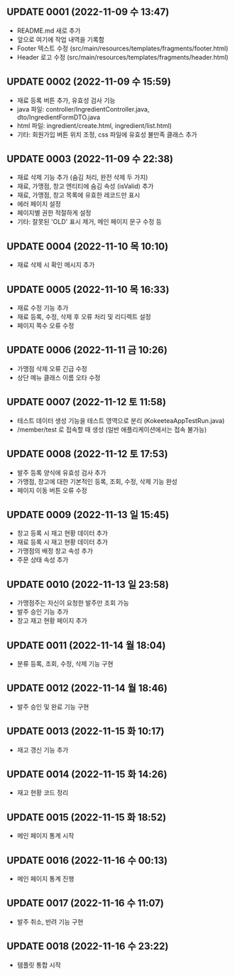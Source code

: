 ## UPDATE 0001 (2022-11-09 수 13:47)

* README.md 새로 추가
* 앞으로 여기에 작업 내역을 기록함
* Footer 텍스트 수정 (src/main/resources/templates/fragments/footer.html)
* Header 로고 수정 (src/main/resources/templates/fragments/header.html)

## UPDATE 0002 (2022-11-09 수 15:59)

* 재료 등록 버튼 추가, 유효성 검사 기능
* java 파일: controller/IngredientController.java, dto/IngredientFormDTO.java
* html 파일: ingredient/create.html, ingredient/list.html)
* 기타: 회원가입 버튼 위치 조정, css 파일에 유효성 불만족 클래스 추가

## UPDATE 0003 (2022-11-09 수 22:38)

* 재료 삭제 기능 추가 (숨김 처리, 완전 삭제 두 가지)
* 재료, 가맹점, 창고 엔티티에 숨김 속성 (isValid) 추가
* 재료, 가맹점, 창고 목록에 유효한 레코드만 표시
* 에러 페이지 설정
* 페이지별 권한 적절하게 설정
* 기타: 잘못된 'OLD' 표시 제거, 메인 페이지 문구 수정 등

## UPDATE 0004 (2022-11-10 목 10:10)

* 재료 삭제 시 확인 메시지 추가

## UPDATE 0005 (2022-11-10 목 16:33)

* 재료 수정 기능 추가
* 재료 등록, 수정, 삭제 후 오류 처리 및 리디렉트 설정
* 페이지 쪽수 오류 수정

## UPDATE 0006 (2022-11-11 금 10:26)

* 가맹점 삭제 오류 긴급 수정
* 상단 메뉴 클래스 이름 오타 수정

## UPDATE 0007 (2022-11-12 토 11:58)

* 테스트 데이터 생성 기능을 테스트 영역으로 분리 (KokeeteaAppTestRun.java)
* /member/test 로 접속할 때 생성 (일반 애플리케이션에서는 접속 불가능)

## UPDATE 0008 (2022-11-12 토 17:53)

* 발주 등록 양식에 유효성 검사 추가
* 가맹점, 창고에 대한 기본적인 등록, 조회, 수정, 삭제 기능 완성
* 페이지 이동 버튼 오류 수정

## UPDATE 0009 (2022-11-13 일 15:45)

* 창고 등록 시 재고 현황 데이터 추가
* 재료 등록 시 재고 현황 데이터 추가
* 가맹점의 배정 창고 속성 추가
* 주문 상태 속성 추가

## UPDATE 0010 (2022-11-13 일 23:58)

* 가맹점주는 자신이 요청한 발주만 조회 가능
* 발주 승인 기능 추가
* 창고 재고 현황 페이지 추가

## UPDATE 0011 (2022-11-14 월 18:04)

* 분류 등록, 조회, 수정, 삭제 기능 구현

## UPDATE 0012 (2022-11-14 월 18:46)

* 발주 승인 및 완료 기능 구현

## UPDATE 0013 (2022-11-15 화 10:17)

* 재고 갱신 기능 추가

## UPDATE 0014 (2022-11-15 화 14:26)

* 재고 현황 코드 정리

## UPDATE 0015 (2022-11-15 화 18:52)

* 메인 페이지 통계 시작

## UPDATE 0016 (2022-11-16 수 00:13)

* 메인 페이지 통계 진행

## UPDATE 0017 (2022-11-16 수 11:07)

* 발주 취소, 반려 기능 구현

## UPDATE 0018 (2022-11-16 수 23:22)

* 템플릿 통합 시작
